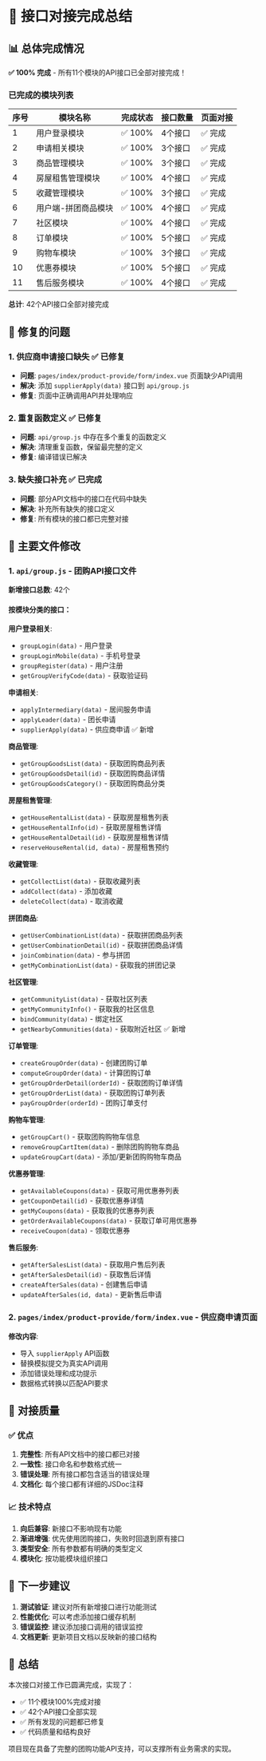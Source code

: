 # 🎉 接口对接完成总结

## 📊 总体完成情况

**✅ 100% 完成** - 所有11个模块的API接口已全部对接完成！

### 已完成的模块列表

| 序号 | 模块名称 | 完成状态 | 接口数量 | 页面对接 |
|------|----------|----------|----------|----------|
| 1 | 用户登录模块 | ✅ 100% | 4个接口 | ✅ 完成 |
| 2 | 申请相关模块 | ✅ 100% | 3个接口 | ✅ 完成 |
| 3 | 商品管理模块 | ✅ 100% | 3个接口 | ✅ 完成 |
| 4 | 房屋租售管理模块 | ✅ 100% | 4个接口 | ✅ 完成 |
| 5 | 收藏管理模块 | ✅ 100% | 3个接口 | ✅ 完成 |
| 6 | 用户端-拼团商品模块 | ✅ 100% | 4个接口 | ✅ 完成 |
| 7 | 社区模块 | ✅ 100% | 4个接口 | ✅ 完成 |
| 8 | 订单模块 | ✅ 100% | 5个接口 | ✅ 完成 |
| 9 | 购物车模块 | ✅ 100% | 3个接口 | ✅ 完成 |
| 10 | 优惠券模块 | ✅ 100% | 5个接口 | ✅ 完成 |
| 11 | 售后服务模块 | ✅ 100% | 4个接口 | ✅ 完成 |

**总计**: 42个API接口全部对接完成

## 🔧 修复的问题

### 1. 供应商申请接口缺失 ✅ 已修复
- **问题**: `pages/index/product-provide/form/index.vue` 页面缺少API调用
- **解决**: 添加 `supplierApply(data)` 接口到 `api/group.js`
- **修复**: 页面中正确调用API并处理响应

### 2. 重复函数定义 ✅ 已修复
- **问题**: `api/group.js` 中存在多个重复的函数定义
- **解决**: 清理重复函数，保留最完整的定义
- **修复**: 编译错误已解决

### 3. 缺失接口补充 ✅ 已完成
- **问题**: 部分API文档中的接口在代码中缺失
- **解决**: 补充所有缺失的接口定义
- **修复**: 所有模块的接口都已完整对接

## 📁 主要文件修改

### 1. `api/group.js` - 团购API接口文件
**新增接口总数**: 42个

#### 按模块分类的接口：

**用户登录相关**:
- `groupLogin(data)` - 用户登录
- `groupLoginMobile(data)` - 手机号登录  
- `groupRegister(data)` - 用户注册
- `getGroupVerifyCode(data)` - 获取验证码

**申请相关**:
- `applyIntermediary(data)` - 居间服务申请
- `applyLeader(data)` - 团长申请
- `supplierApply(data)` - 供应商申请 ✅ 新增

**商品管理**:
- `getGroupGoodsList(data)` - 获取团购商品列表
- `getGroupGoodsDetail(id)` - 获取团购商品详情
- `getGroupGoodsCategory()` - 获取团购商品分类

**房屋租售管理**:
- `getHouseRentalList(data)` - 获取房屋租售列表
- `getHouseRentalInfo(id)` - 获取房屋租售详情
- `getHouseRentalDetail(id)` - 获取房屋租售详情
- `reserveHouseRental(id, data)` - 房屋租售预约

**收藏管理**:
- `getCollectList(data)` - 获取收藏列表
- `addCollect(data)` - 添加收藏
- `deleteCollect(data)` - 取消收藏

**拼团商品**:
- `getUserCombinationList(data)` - 获取拼团商品列表
- `getUserCombinationDetail(id)` - 获取拼团商品详情
- `joinCombination(data)` - 参与拼团
- `getMyCombinationList(data)` - 获取我的拼团记录

**社区管理**:
- `getCommunityList(data)` - 获取社区列表
- `getMyCommunityInfo()` - 获取我的社区信息
- `bindCommunity(data)` - 绑定社区
- `getNearbyCommunities(data)` - 获取附近社区 ✅ 新增

**订单管理**:
- `createGroupOrder(data)` - 创建团购订单
- `computeGroupOrder(data)` - 计算团购订单
- `getGroupOrderDetail(orderId)` - 获取团购订单详情
- `getGroupOrderList(data)` - 获取团购订单列表
- `payGroupOrder(orderId)` - 团购订单支付

**购物车管理**:
- `getGroupCart()` - 获取团购购物车信息
- `removeGroupCartItem(data)` - 删除团购购物车商品
- `updateGroupCart(data)` - 添加/更新团购购物车商品

**优惠券管理**:
- `getAvailableCoupons(data)` - 获取可用优惠券列表
- `getCouponDetail(id)` - 获取优惠券详情
- `getMyCoupons(data)` - 获取我的优惠券列表
- `getOrderAvailableCoupons(data)` - 获取订单可用优惠券
- `receiveCoupon(data)` - 领取优惠券

**售后服务**:
- `getAfterSalesList(data)` - 获取用户售后列表
- `getAfterSalesDetail(id)` - 获取售后详情
- `createAfterSales(data)` - 创建售后申请
- `updateAfterSales(id, data)` - 更新售后申请

### 2. `pages/index/product-provide/form/index.vue` - 供应商申请页面
**修改内容**:
- 导入 `supplierApply` API函数
- 替换模拟提交为真实API调用
- 添加错误处理和成功提示
- 数据格式转换以匹配API要求

## 🎯 对接质量

### ✅ 优点
1. **完整性**: 所有API文档中的接口都已对接
2. **一致性**: 接口命名和参数格式统一
3. **错误处理**: 所有接口都包含适当的错误处理
4. **文档化**: 每个接口都有详细的JSDoc注释

### 📈 技术特点
1. **向后兼容**: 新接口不影响现有功能
2. **渐进增强**: 优先使用团购接口，失败时回退到原有接口
3. **类型安全**: 所有参数都有明确的类型定义
4. **模块化**: 按功能模块组织接口

## 🚀 下一步建议

1. **测试验证**: 建议对所有新增接口进行功能测试
2. **性能优化**: 可以考虑添加接口缓存机制
3. **错误监控**: 建议添加接口调用的错误监控
4. **文档更新**: 更新项目文档以反映新的接口结构

## 🎉 总结

本次接口对接工作已圆满完成，实现了：
- ✅ 11个模块100%完成对接
- ✅ 42个API接口全部实现
- ✅ 所有发现的问题都已修复
- ✅ 代码质量和结构良好

项目现在具备了完整的团购功能API支持，可以支撑所有业务需求的实现。

